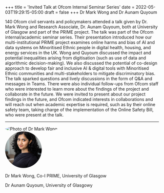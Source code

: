 +++
title = 'Invited Talk at Ofcom Internal Seminar Series'
date = 2022-05-03T19:29:15-05:00
draft = false
+++
Dr Mark Wong and  Dr Aunam Quyoum

140 Ofcom civil servants and policymakers attended a talk given by Dr. Mark Wong and  Research Associate, Dr. Aunam Quyoum, both at University of Glasgow and part of the PRIME project. The talk was part of the Ofcom internal/academic seminar series. Their presentation introduced how our multi-institutional PRIME project examines online harms and bias of AI and data systems on Minoritised Ethnic people in digital health, housing, and energy services in the UK. Wong and Quyoum discussed the impact and potential inequalities arising from digitisation (such as use of data and algorithmic decision-making). We also discussed the potential of co-design approach to develop fair and inclusive AI & digital tools with Minoritised Ethnic communities and multi-stakeholders to mitigate discriminatory bias. The talk sparked questions and lively discussions in the form of Q&A and messages in Teams. There were also individual follow-ups from Ofcom staff who were interested to learn more about the findings of the project and collaborate in the future. We were invited to present about our project findings in the future, and Ofcom indicated interests in collaborations and will reach out when academic expertise is required, such as by their online safety team, taking charge of the implementation of the Online Safety Bill, who were present at the talk.

---

<div class="row" style="margin-bottom:0.5em;">
  <div class="team-image col-lg-2 d-flex align-items-center justify-content-start">
    <img alt="Photo of Dr Mark Wong" src="/images/team/mark-wong.png" style="width:120px;height:120px;object-fit:cover;border-radius:50%;">
  </div>
  <div class="team-image col-lg-2 d-flex align-items-center justify-content-start">
    <img alt="Photo of Dr Aunam Quyoum " src="/images/team/aunam.jpg" style="width:120px;height:120px;object-fit:cover;border-radius:50%;">
  </div>
</div>

<div class="row">
  <div class="team-meta col-lg-2 d-flex align-items-center justify-content-start">
    <p class="team-name mb-0" style="text-align:left;width:100%;">Dr Mark Wong, Co-I PRIME, University of Glasgow</p>
  </div>
  <div class="team-meta col-lg-2 d-flex align-items-center justify-content-start">
    <p class="team-name mb-0" style="text-align:left;width:100%;">Dr Aunam Quyoum, University of Glasgowy</p>
  </div>
</div>